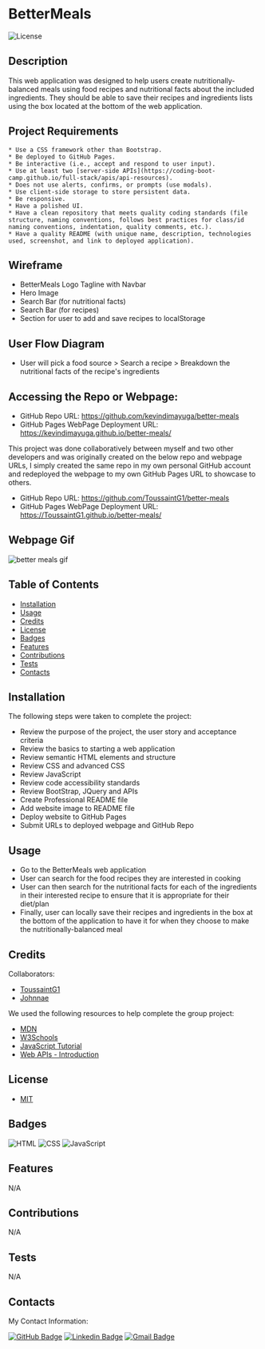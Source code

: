 # BetterMeals

![License](https://img.shields.io/badge/license-MIT-blue)

## Description

This web application was designed to help users create nutritionally-balanced meals using food recipes and nutritional facts about the included ingredients. They should be able to save their recipes and ingredients lists using the box located at the bottom of the web application.

## Project Requirements

```
* Use a CSS framework other than Bootstrap.
* Be deployed to GitHub Pages.
* Be interactive (i.e., accept and respond to user input).
* Use at least two [server-side APIs](https://coding-boot-camp.github.io/full-stack/apis/api-resources).
* Does not use alerts, confirms, or prompts (use modals).
* Use client-side storage to store persistent data.
* Be responsive.
* Have a polished UI.
* Have a clean repository that meets quality coding standards (file structure, naming conventions, follows best practices for class/id naming conventions, indentation, quality comments, etc.).
* Have a quality README (with unique name, description, technologies used, screenshot, and link to deployed application).
```

## Wireframe

- BetterMeals Logo Tagline with Navbar
- Hero Image
- Search Bar (for nutritional facts)
- Search Bar (for recipes)
- Section for user to add and save recipes to localStorage

## User Flow Diagram

- User will pick a food source > Search a recipe > Breakdown the nutritional facts of the recipe's ingredients

## Accessing the Repo or Webpage:

- GitHub Repo URL: https://github.com/kevindimayuga/better-meals
- GitHub Pages WebPage Deployment URL: https://kevindimayuga.github.io/better-meals/

This project was done collaboratively between myself and two other developers and was originally created on the below repo and webpage URLs, I simply created the same repo in my own personal GitHub account and redeployed the webpage to my own GitHub Pages URL to showcase to others.
- GitHub Repo URL: https://github.com/ToussaintG1/better-meals
- GitHub Pages WebPage Deployment URL: https://ToussaintG1.github.io/better-meals/

## Webpage Gif

![better meals gif](./images/kevindimayuga.github.io_better-meals-gif.gif)

## Table of Contents

- [Installation](#installation)
- [Usage](#usage)
- [Credits](#credits)
- [License](#license)
- [Badges](#badges)
- [Features](#features)
- [Contributions](#contributions)
- [Tests](#tests)
- [Contacts](#contacts)

## Installation

The following steps were taken to complete the project:
- Review the purpose of the project, the user story and acceptance criteria
- Review the basics to starting a web application
- Review semantic HTML elements and structure
- Review CSS and advanced CSS
- Review JavaScript
- Review code accessibility standards
- Review BootStrap, JQuery and APIs
- Create Professional README file
- Add website image to README file
- Deploy website to GitHub Pages
- Submit URLs to deployed webpage and GitHub Repo

## Usage

- Go to the BetterMeals web application
- User can search for the food recipes they are interested in cooking
- User can then search for the nutritional facts for each of the ingredients in their interested recipe to ensure that it is appropriate for their diet/plan
- Finally, user can locally save their recipes and ingredients in the box at the bottom of the application to have it for when they choose to make the nutritionally-balanced meal

## Credits

Collaborators:
- [ToussaintG1](https://github.com/ToussaintG1)
- [Johnnae](https://github.com/Johnnae)

We used the following resources to help complete the group project:

- [MDN](https://developer.mozilla.org/en-US/)
- [W3Schools](https://www.w3schools.com/)
- [JavaScript Tutorial](https://www.w3schools.com/js/)
- [Web APIs - Introduction](https://www.w3schools.com/js/js_api_intro.asp)

## License

- [MIT](https://opensource.org/license/mit/)

## Badges

![HTML](https://img.shields.io/badge/html-%23323330.svg?style=for-the-badge&logo=html5&logoColor=%23E34F26)
![CSS](https://img.shields.io/badge/css-%23323330.svg?style=for-the-badge&logo=css3&logoColor=%231572B6)
![JavaScript](https://img.shields.io/badge/javascript-%23323330.svg?style=for-the-badge&logo=javascript&logoColor=%23F7DF1E)

## Features

N/A

## Contributions

N/A

## Tests

N/A

## Contacts

My Contact Information: <p>
[![GitHub Badge](https://img.shields.io/badge/GitHub-181717?style=for-the-badge&logo=github&logoColor=white)](https://github.com/kevindimayuga)
[![Linkedin Badge](https://img.shields.io/badge/-LinkedIn-0e76a8?style=for-the-badge&logo=Linkedin&logoColor=white)](https://www.linkedin.com/in/kevindimayuga/)
[![Gmail Badge](https://img.shields.io/badge/Gmail-D14836?style=for-the-badge&logo=gmail&logoColor=white)](mailto:k.dimayuga22@gmail.com) </p>